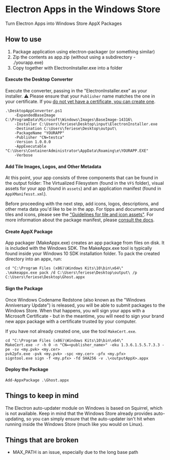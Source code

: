 # Electron Apps in the Windows Store
Turn Electron Apps into Windows Store AppX Packages

## How to use
1) Package application using electron-packager (or something similar)
2) Zip the contents as app.zip (without using a subdirectory - ./yourapp.exe)
3) Copy together with ElectronInstaller.exe into a folder

#### Execute the Desktop Converter
Execute the converter, passing in the "ElectronInstaller.exe" as your installer. :warning: Please ensure that your `Publisher` name matches the one in your certificate. If you [do not yet have a certificate, you can create one](#sign-the-package).

```
.\DesktopAppConverter.ps1 
    -ExpandedBaseImage C:\ProgramData\Microsoft\Windows\Images\BaseImage-14316\
    -Installer C:\Users\feriese\Desktop\input\ElectronInstaller.exe
    -Destination C:\Users\feriese\Desktop\output\
    -PackageName "YOURAPP"
    -Publisher "CN=testca"
    -Version 1.0.0.0
    -AppExecutable "C:\Users\ContainerAdministrator\AppData\Roaming\e\YOURAPP.EXE"
    -Verbose
```

#### Add Tile Images, Logos, and Other Metadata
At this point, your app consists of three components that can be found in the output folder: The Virtualized Filesystem (found in the `VFS` folder), visual assets for your app (found in `assets`) and an application manifest (found in `AppXManifesst.xml`). 

Before proceeding with the next step, add icons, logos, descriptions, and other meta data you'd like to be in the app. For tipps and documents around tiles and icons, please see the ["Guidelines for tile and icon assets"](https://msdn.microsoft.com/en-us/windows/uwp/controls-and-patterns/tiles-and-notifications-app-assets). For more information about the package manifest, please [consult the docs](https://msdn.microsoft.com/en-us/library/windows/apps/br211474.aspx).

#### Create AppX Package
App packager (MakeAppx.exe) creates an app package from files on disk. It is included with the Windows SDK. The MakeAppx.exe tool is typically found inside your Windows 10 SDK installation folder. To pack the created directory into an appx, run:

```
cd "C:\Program Files (x86)\Windows Kits\10\bin\x64\"
.\makeappx.exe pack /d C:\Users\feriese\Desktop\output\ /p C:\Users\feriese\Desktop\Ghost.appx
```

#### Sign the Package
Once Windows Codename Redstone (also known as the "Windows Anniversary Update") is released, you will be able to submit packages to the Windows Store. When that happens, you will sign your apps with a Microsoft Certificate - but in the meantime, you will need to sign your brand new appx package with a certificate trusted by your computer.

If you have not already created one, use the tool `MakeCert.exe`. 

```
cd "C:\Program Files (x86)\Windows Kits\10\bin\x64\"
MakeCert.exe -r -h 0 -n "CN=<publisher_name>" -eku 1.3.6.1.5.5.7.3.3 -pe -sv <my.pvk> <my.cer>
pvk2pfx.exe -pvk <my.pvk> -spc <my.cer> -pfx <my.pfx>
signtool.exe sign -f <my.pfx> -fd SHA256 -v .\<outputAppX>.appx
```

#### Deploy the Package
```
Add-AppxPackage .\Ghost.appx
```

## Things to keep in mind
The Electron auto-updater module on Windows is based on Squirrel, which is not available. Keep in mind that the Windows Store already provides auto-updating, so you can simply ensure that the auto-updater isn't hit when running inside the Windows Store (much like you would on Linux).

## Things that are broken
- MAX_PATH is an issue, especially due to the long base path